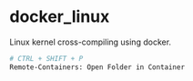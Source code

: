 # docker_linux

Linux kernel cross-compiling using docker.


```bash
# CTRL + SHIFT + P
Remote-Containers: Open Folder in Container
```

